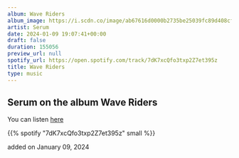 ```yaml
---
album: Wave Riders
album_image: https://i.scdn.co/image/ab67616d0000b2735be25039fc89d408cf756dc0
artist: Serum
date: 2024-01-09 19:07:41+00:00
draft: false
duration: 155056
preview_url: null
spotify_url: https://open.spotify.com/track/7dK7xcQfo3txp2Z7et395z
title: Wave Riders
type: music
---
```



## Serum on the album Wave Riders

You can listen [here](https://open.spotify.com/track/7dK7xcQfo3txp2Z7et395z)

{{% spotify "7dK7xcQfo3txp2Z7et395z" small %}}

added on January 09, 2024